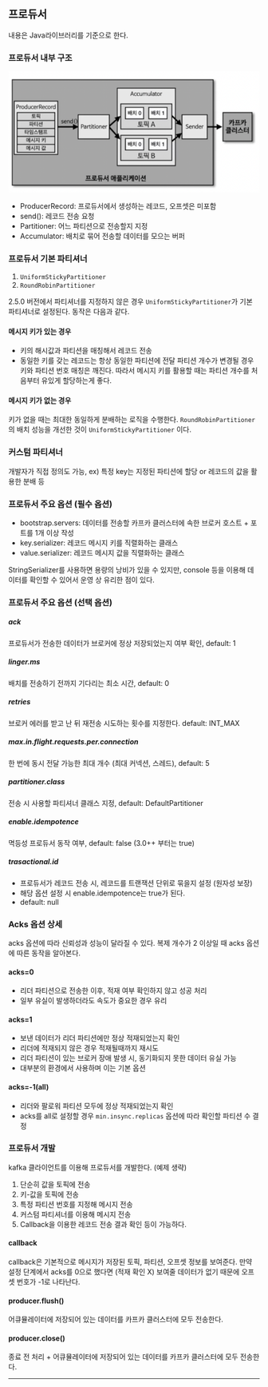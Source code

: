 ## 프로듀서
내용은 Java라이브러리를 기준으로 한다.

### 프로듀서 내부 구조 

![](img/detail-01.png)

- ProducerRecord: 프로듀서에서 생성하는 레코드, 오프셋은 미포함
- send(): 레코드 전송 요청
- Partitioner: 어느 파티션으로 전송할지 지정
- Accumulator: 배치로 묶어 전송할 데이터를 모으는 버퍼

### 프로듀서 기본 파티셔너
1. `UniformStickyPartitioner`
2. `RoundRobinPartitioner`

2.5.0 버전에서 파티셔너를 지정하지 않은 경우 `UniformStickyPartitioner`가 기본 파티셔너로 설정된다.
동작은 다음과 같다.

#### 메시지 키가 있는 경우
- 키의 해시값과 파티션을 매칭해서 레코드 전송
- 동일한 키를 갖는 레코드는 항상 동일한 파티션에 전달
파티션 개수가 변경될 경우 키와 파티션 번호 매칭은 깨진다. 따라서 메시지 키를 활용할 때는 파티션 개수를 처음부터 유있게 할당하는게 좋다.

#### 메시지 키가 없는 경우
키가 없을 때는 최대한 동일하게 분배하는 로직을 수행한다.
`RoundRobinPartitioner` 의 배치 성능을 개선한 것이 `UniformStickyPartitioner` 이다.

### 커스텀 파티셔너
개발자가 직접 정의도 가능, ex) 특정 key는 지정된 파티션에 할당 or 레코드의 값을 활용한 분배 등

### 프로듀서 주요 옵션 (필수 옵션)
- bootstrap.servers: 데이터를 전송할 카프카 클러스터에 속한 브로커 호스트 + 포트를 1개 이상 작성
- key.serializer: 레코드 메시지 키를 직렬화하는 클래스
- value.serializer: 레코드 메시지 값을 직렬화하는 클래스

StringSerializer를 사용하면 용량의 낭비가 있을 수 있지만, console 등을 이용해 데이터를 확인할 수 있어서 운영 상 유리한 점이 있다.

### 프로듀서 주요 옵션 (선택 옵션)

##### ack
프로듀서가 전송한 데이터가 브로커에 정상 저장되었는지 여부 확인, default: 1

##### linger.ms
배치를 전송하기 전까지 기다리는 최소 시간, default: 0

##### retries
브로커 에러를 받고 난 뒤 재전송 시도하는 횟수를 지정한다. default: INT_MAX

##### max.in.flight.requests.per.connection
한 번에 동시 전달 가능한 최대 개수 (최대 커넥션, 스레드), default: 5

##### partitioner.class
전송 시 사용할 파티셔너 클래스 지정, default: DefaultPartitioner

##### enable.idempotence
멱등성 프로듀서 동작 여부, default: false (3.0++ 부터는 true)

##### trasactional.id
- 프로듀서가 레코드 전송 시, 레코드를 트랜잭션 단위로 묶을지 설정 (원자성 보장)
- 해당 옵션 설정 시 enable.idempotence는 true가 된다.
- default: null

### Acks 옵션 상세
acks 옵션에 따라 신뢰성과 성능이 달라질 수 있다. 복제 개수가 2 이상일 때 acks 옵션에 따른 동작을 알아본다.

#### acks=0
- 리더 파티션으로 전송한 이후, 적재 여부 확인하지 않고 성공 처리
- 일부 유실이 발생하더라도 속도가 중요한 경우 유리

#### acks=1
- 보낸 데이터가 리더 파티션에만 정상 적재되었는지 확인
- 리더에 적재되지 않은 경우 적재될때까지 재시도
- 리더 파티션이 있는 브로커 장애 발생 시, 동기화되지 못한 데이터 유실 가능
- 대부분의 환경에서 사용하며 이는 기본 옵션

#### acks=-1(all)
- 리더와 팔로워 파티션 모두에 정상 적재되었는지 확인
- acks를 all로 설정할 경우 `min.insync.replicas` 옵션에 따라 확인할 파티션 수 결정

### 프로듀서 개발

kafka 클라이언트를 이용해 프로듀서를 개발한다. (예제 생략)
1. 단순히 값을 토픽에 전송
2. 키-값을 토픽에 전송
3. 특정 파티션 번호를 지정해 메시지 전송
4. 커스텀 파티셔너를 이용해 메시지 전송
5. Callback을 이용한 레코드 전송 결과 확인
등이 가능하다.

#### callback
callback은 기본적으로 메시지가 저장된 토픽, 파티션, 오프셋 정보를 보여준다. 만약 설정 단계에서 acks를 0으로 했다면 (적재 확인 X) 보여줄 데이터가 없기 때문에 오프셋 번호가 -1로 나타난다.

#### producer.flush()
어큐뮬레이터에 저장되어 있는 데이터를 카프카 클러스터에 모두 전송한다.

#### producer.close()
종료 전 처리 + 어큐뮬레이터에 저장되어 있는 데이터를 카프카 클러스터에 모두 전송한다.

---